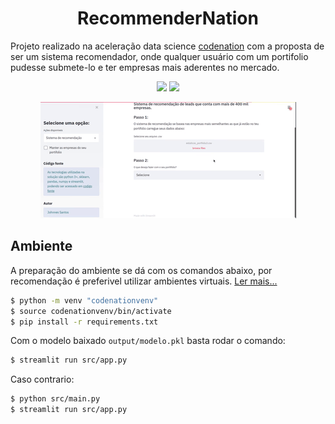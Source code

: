 <h1 align="center">RecommenderNation</h3>

Projeto realizado na aceleração data science [codenation](https://www.codenation.dev/) com a proposta de ser um sistema recomendador, onde qualquer usuário com um portifolio pudesse submete-lo e ter empresas mais aderentes no mercado.


<p align="center"><img src="https://img.shields.io/badge/python-3.7-green.svg" /> <img src="https://img.shields.io/badge/license-MIT-green" /></p>

<p align="center">
    <a href="#readme">
        <img alt="RecommenderNation" src="docs/demo.gif" style="max-width:100%;">
    </a>
</p>

## Ambiente
A preparação do ambiente se dá com os comandos abaixo, por recomendação é preferivel utilizar ambientes virtuais. [Ler mais...](https://docs.python.org/3/library/venv.html)
```bash
$ python -m venv "codenationvenv"
$ source codenationvenv/bin/activate
$ pip install -r requirements.txt
```

Com o modelo baixado `output/modelo.pkl` basta rodar o comando:
```bash
$ streamlit run src/app.py
```

Caso contrario:
```bash
$ python src/main.py
$ streamlit run src/app.py
```